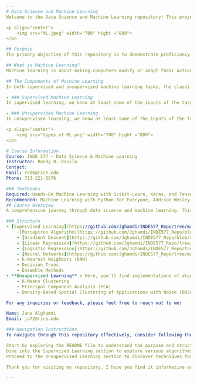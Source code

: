 ```yaml
---
# Data Science and Machine Learning
Welcome to the Data Science and Machine Learning repository! This project serves as a culmination of my journey into the realms of data science and machine learning, showcasing a comprehensive understanding and practical application of various algorithms.

<p align="center">
    <img src="ML.jpeg" width="700" hight ="800">
</p>

## Purpose
The primary objective of this repository is to demonstrate proficiency in both supervised and unsupervised learning techniques. Through theoretical explanations and practical implementations, we aim to illustrate the significance of these methodologies in solving real-world problems and extracting valuable insights from data.

## What is Machine Learning?
Machine learning is about making computers modify or adapt their actions so that these actions get more accurate, where accuracy is measured by how well the chosen actions reflect the correct one. In recent years, machine learning has seen an explosion of interest from both academia and industry, though it should be noted that the concept of machine learning has been around since the 1950s. The goal of machine learning is to use data to make predictions on unseen data.

## The Components of Machine Learning
In both supervised and unsupervised machine learning tasks, the classification and regression labels of the data are given by some unknown target function called f. In order for a problem to fall into the realm of machine learning, we can never know the true value of f.

- ### Supervised Machine Learning
In supervised learning, we know at least some of the inputs of the target function as well as some of the associated labels given by the target function.

- ### Unsupervised Machine Learning
In unsupervised learning, we know at least some of the inputs of the target function as well as none of the associated labels given by the target function.

<p align="center">
    <img src="types of ML.png" width="700" hight ="800">
</p>  

# Course Information
Course: INDE 577 – Data Science & Machine Learning  
Instructor: Randy R. Davila  
Contact:  
Email: rrd6@rice.edu  
Phone: 713-221-5876  

### Textbooks
Required: Hands-On Machine Learning with Scikit-Learn, Keras, and TensorFlow, 2nd Edition, by Aurélien Géron
Recommended: Machine Learning with Python for Everyone, Addison Wesley Data & Analytics Series, 2020 Pearson Education, by Mark E. Fenner
## Course Overview
A comprehensive journey through data science and machine learning. This graduate course serves as a holistic introduction, focusing on essential algorithms, data science methodologies, and the complete data processing lifecycle.

### Structure
- [Supervised Learning](https://github.com/Jghamdi/INDE577_Repo/tree/main/Supervised%20Learning) : This section encompasses algorithms and models trained on labeled datasets, including regression and classification techniques. This directory should include subdirectories for the following algorithms:
    -[Perceptron Algorithm](https://github.com/Jghamdi/INDE577_Repo/blob/b2c1d6c0c6fcd19a66f66b30e8413be06797dc8c/Supervised%20Learning/Perceptron%20Algorithm)
    - [Gradient Descent](https://github.com/Jghamdi/INDE577_Repo/blob/main/Supervised%20Learning/Gradient%20Descent)
    - [Linear Regression](https://github.com/Jghamdi/INDE577_Repo/tree/main/Supervised%20Learning/Gradient%20Descent%20Algorithm)
    - [Logistic Regression](https://github.com/Jghamdi/INDE577_Repo/tree/main/Supervised%20Learning/Logistic%20Regression%20Algorithm)
    - [Neural Networks](https://github.com/Jghamdi/INDE577_Repo/tree/main/Supervised%20Learning/Neural%20Networks%20)
    - K-Nearest Neighbors (KNN)
    - Decision Trees
    - Ensemble Methods
- **Unsupervised Learning** : Here, you'll find implementations of algorithms designed to extract patterns and structures from unlabeled data, such as clustering and dimensionality reduction methods. This directory should be similarly structured with examples relevant to unsupervised learning, including:
    - K-Means Clustering
    - Principal Component Analysis (PCA)
    - Density-Based Spatial Clustering of Applications with Noise (DBSCAN)  

For any inquiries or feedback, please feel free to reach out to me:

Name: Jana Alghamdi  
Email: ja72@rice.edu  

### Navigation Instructions
To navigate through this repository effectively, consider following these steps:

Start by exploring the README file to understand the purpose and structure of the repository.
Dive into the Supervised Learning section to explore various algorithms and their implementations.
Proceed to the Unsupervised Learning section to discover techniques for extracting insights from unlabeled data.

Thank you for visiting my repository. I hope you find it informative and insightful!

---
```


